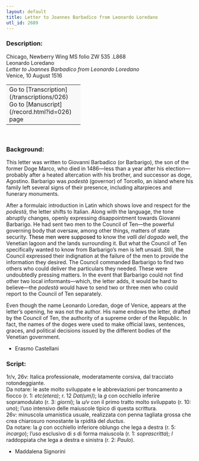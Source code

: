 ```yaml
---
layout: default
title: Letter to Joannes Barbadico from Leonardo Loredano
utl_id: 2689
---
```


### Description:

Chicago, Newberry Wing MS folio ZW 535 .L868<br>
Leonardo Loredano<br>
_Letter to Joannes Barbadico from Leonardo Loredano_<br>
Venice, 10 August 1516

<table border="0.5" cellpadding="1" cellspacing="1" style="width: 200px; background-color:#F8F8F8;"><tbody><tr><td>Go to [Transcription](/transcriptions/026)<br>
Go to [Manuscript](/record.html?id=026) page</td></tr></tbody></table> 

### Background:

This letter was written to Giovanni Barbadico (or Barbarigo), the son of the former Doge Marco, who died in 1486—less than a year after his election—probably after a heated altercation with his brother, and successor as doge, Agostino. Barbarigo was <i>podestà</i> (governor) of Torcello, an island where his family left several signs of their presence, including altarpieces and funerary monuments.

After a formulaic introduction in Latin which shows love and respect for the <i>podestà</i>, the letter shifts to Italian. Along with the language, the tone abruptly changes, openly expressing disappointment towards Giovanni Barbarigo. He had sent two men to the Council of Ten—the powerful governing body that oversaw, among other things, matters of state security. <span style="color:black">These men were supposed to </span>know the <i>valli del dogado </i>well, the Venetian lagoon and the lands surrounding it. But what the Council of Ten specifically wanted to know from Barbarigo’s men is left unsaid. Still, the Council expressed their indignation at the failure of the men to provide the information they desired. The Council commanded Barbarigo to find two others who could deliver the particulars they needed. These were undoubtedly pressing matters. In the event that Barbarigo could not find other two local informants—which, the letter adds, it would be hard to believe—the <i>podestà </i>would have to send two or three men who could report to the Council of Ten separately.

Even though the name Leonardo Loredan, doge of Venice, appears at the letter’s opening, he was not the author. His name endows the letter, drafted by the Council of Ten, the authority of a supreme order of the Republic. In fact, the names of the doges were used to make official laws, sentences, graces, and political decisions issued by the different bodies of the Venetian government.

- Erasmo Castellani

### Script:

1r/v, 26v: Italica professionale, moderatamente corsiva, dal tracciato rotondeggiante.<br>
Da notare: le aste molto sviluppate e le abbreviazioni per troncamento a fiocco (r. 1: _etc(etera)_; r. 12 _Dat(um)_); la _g_ con occhiello inferire sopramodulato (r. 3: _giorni_); la _u/v_ con il primo tratto molto sviluppato (r. 10: _uno_); l’uso intensivo delle maiuscole tipico di questa scrittura.<br>
26v: minuscola umanistica usuale, realizzata con penna tagliata grossa che crea chiarosuro nonostante la rpidità del _ductus_.<br>
Da notare: la _g_ con occhiello inferiore oblungo che lega a destra (r. 5: _incargo_); l’uso esclusivo di _s_ di forma maiuscola (r. 1: _soprascritta_); _l_ raddoppiata che lega a destra e sinistra (r. 2: _Paulo_).<br>
- Maddalena Signorini

